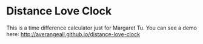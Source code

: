 # Distance Love Clock

This is a time difference calculator just for Margaret Tu. You can see a demo here: http://averangeall.github.io/distance-love-clock

